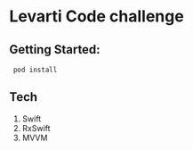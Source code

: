 # Levarti Code challenge

## Getting Started:

``` pod install```

## Tech 

1. Swift
2. RxSwift
3. MVVM
